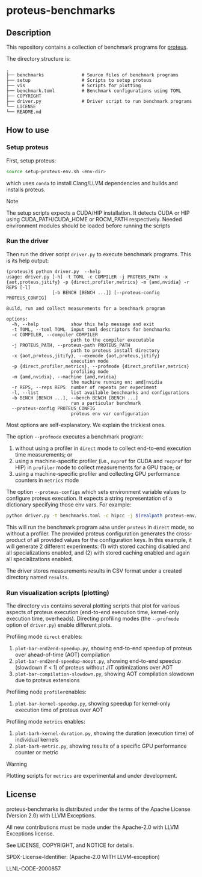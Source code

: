 # proteus-benchmarks

## Description

This repository contains a collection of benchmark programs for [proteus](https://github.com/Olympus-HPC/proteus).

The directory structure is:

```
.
├── benchmarks              # Source files of benchmark programs
├── setup                   # Scripts to setup proteus
├── vis                     # Scripts for plotting
├── benchmark.toml          # Benchmark configurations using TOML
├── COPYRIGHT
├── driver.py               # Driver script to run benchmark programs
└── LICENSE
└── README.md
```

## How to use

### Setup proteus
First, setup proteus:
```bash
source setup-proteus-env.sh <env-dir>
```
which uses `conda` to install Clang/LLVM dependencies and builds and installs proteus.

> [!NOTE]
> The setup scripts expects a CUDA/HIP installation. It detects CUDA or HIP using CUDA_PATH/CUDA_HOME or ROCM_PATH respectively. Needed environment modules should be loaded before running the scripts

### Run the driver
Then run the driver script `driver.py` to execute benchmark programs. This is its help output:
```
(proteus)$ python driver.py  --help
usage: driver.py [-h] -t TOML -c COMPILER -j PROTEUS_PATH -x {aot,proteus,jitify} -p {direct,profiler,metrics} -m {amd,nvidia} -r REPS [-l]
                 [-b BENCH [BENCH ...]] [--proteus-config PROTEUS_CONFIG]

Build, run and collect measurements for a benchmark program

options:
  -h, --help            show this help message and exit
  -t TOML, --toml TOML  input toml descriptors for benchmarks
  -c COMPILER, --compiler COMPILER
                        path to the compiler executable
  -j PROTEUS_PATH, --proteus-path PROTEUS_PATH
                        path to proteus install directory
  -x {aot,proteus,jitify}, --exemode {aot,proteus,jitify}
                        execution mode
  -p {direct,profiler,metrics}, --profmode {direct,profiler,metrics}
                        profiling mode
  -m {amd,nvidia}, --machine {amd,nvidia}
                        the machine running on: amd|nvidia
  -r REPS, --reps REPS  number of repeats per experiment
  -l, --list            list available benchmarks and configurations
  -b BENCH [BENCH ...], --bench BENCH [BENCH ...]
                        run a particular benchmark
  --proteus-config PROTEUS_CONFIG
                        proteus env var configuration
```
Most options are self-explanatory.
We explain the trickiest ones.

The option `--profmode` executes a benchmark program: 
1. without using a profiler in `direct` mode to collect end-to-end execution time measurements; or
2. using a machine-specific profiler (i.e., `nvprof` for CUDA and `rocprof` for HIP) in `profiler` mode to collect measurements for a GPU trace; or
3. using a machine-specific profiler and collecting GPU performance counters in `metrics` mode


The option `--proteus-configs` which sets environment variable values to configure proteus execution.
It expects a string representation of a dictionary specifying those env vars.
For example:
```bash
python driver.py -t benchmarks.toml -c hipcc -j $(realpath proteus-env/proteus/build-amd/install) -x proteus -p direct -m amd -r 1 --proteus-config '{"PROTEUS_USE_STORED_CACHE":["0", "1"], "PROTEUS_SET_LAUNCH_BOUNDS":["1"], "PROTEUS_SPECIALIZE_ARGS":["1"], "PROTEUS_SPECIALIZE_DIMS": ["1"]}' -b adam
```

This will run the benchmark program `adam` under `proteus` in `direct` mode, so
without a profiler.
The provided proteus configuration generates the cross-product of all provided values
for the configuration keys.
In this example, it will generate 2 different experiments: (1) with stored
caching disabled and all specializations enabled, and (2) with stored caching
enabled and again all specializations enabled.

The driver stores measurements results in CSV format under a created directory named `results`.

### Run visualization scripts (plotting)

The directory `vis` contains several plotting scripts that plot for various aspects of proteus execution (end-to-end execution time, kernel-only execution time, overheads).
Directing profiling modes (the `--profmode` option of `driver.py`) enable different plots.

Profiling mode `direct` enables:
1. `plot-bar-end2end-speedup.py`, showing end-to-end speedup of proteus over ahead-of-time (AOT) compilation
2. `plot-bar-end2end-speedup-noopt.py`, showing end-to-end speedup (slowdown if < 1) of proteus without JIT optimizations over AOT
3. `plot-bar-compilation-slowdown.py`, showing AOT compilation slowdown due to proteus extensions

Profilimg node `profiler`enables:
1. `plot-bar-kernel-speedup.py`, showing speedup for kernel-only execution time of proteus over AOT

Profiling mode `metrics` enables:
1. `plot-barh-kernel-duration.py`, showing the duration (execution time) of individual kernels
2. `plot-barh-metric.py`, showing results of a specific GPU performance counter or metric

> [!WARNING]
> Plotting scripts for `metrics` are experimental and under development.

## License
proteus-benchmarks is distributed under the terms of the Apache License (Version 2.0) with LLVM Exceptions.

All new contributions must be made under the Apache-2.0 with LLVM Exceptions license.

See LICENSE, COPYRIGHT, and NOTICE for details.

SPDX-License-Identifier: (Apache-2.0 WITH LLVM-exception)

LLNL-CODE-2000857

